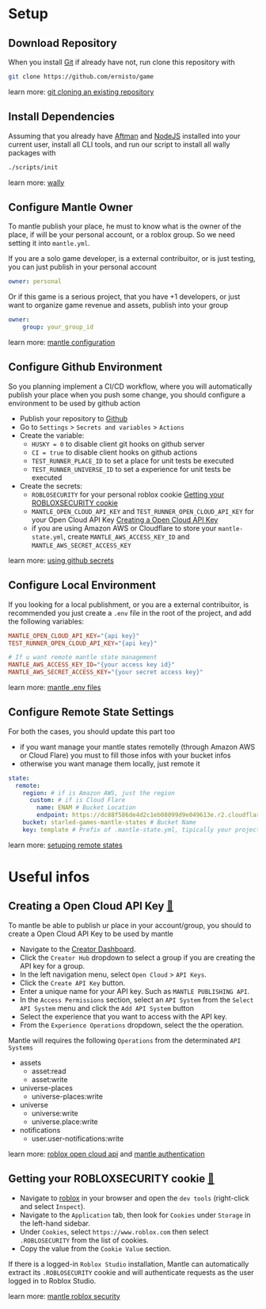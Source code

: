 # Setup

## Download Repository
When you install [Git](https://git-scm.com/downloads) if already have not,
run clone this repository with
```sh
git clone https://github.com/ernisto/game
```

learn more: [git cloning an existing repository](https://git-scm.com/book/en/v2/Git-Basics-Getting-a-Git-Repository)

## Install Dependencies
Assuming that you already have [Aftman](https://github.com/LPGhatguy/aftman) and [NodeJS](https://nodejs.org) installed into your current user,
install all CLI tools, and run our script to install all wally packages with
```sh
./scripts/init
```

learn more: [wally](https://github.com/UpliftGames/wally?tab=readme-ov-file#wally-install---locked)

## Configure Mantle Owner
To mantle publish your place, he must to know what is the owner of the place,
if will be your personal account, or a roblox group. So we need setting it into `mantle.yml`.

If you are a solo game developer, is a external contribuitor, or is just testing,
you can just publish in your personal account
```yml
owner: personal
```
Or if this game is a serious project, that you have +1 developers,
or just want to organize game revenue and assets, publish into your group
```yml
owner:
    group: your_group_id
```

learn more: [mantle configuration](https://mantledeploy.vercel.app/docs/configuration/reference#owner)

## Configure Github Environment
So you planning implement a CI/CD workflow, where you will automatically publish
your place when you push some change, you should configure a environment to be
used by github action
- Publish your repository to [Github](https://github.com)
- Go to `Settings` > `Secrets and variables` > `Actions`
- Create the variable:
    - `HUSKY = 0` to disable client git hooks on github server
    - `CI = true` to disable client hooks on github actions
    - `TEST_RUNNER_PLACE_ID` to set a place for unit tests be executed
    - `TEST_RUNNER_UNIVERSE_ID` to set a experience for unit tests be executed
- Create the secrets:
    - `ROBLOSECURITY` for your personal roblox cookie [Getting your ROBLOXSECURITY cookie](#getting-your-robloxsecurity-cookie-link)
    - `MANTLE_OPEN_CLOUD_API_KEY` and `TEST_RUNNER_OPEN_CLOUD_API_KEY` for your
    Open Cloud API Key [Creating a Open Cloud API Key](#creating-a-open-cloud-api-key-link)
    - if you are using Amazon AWS or Cloudflare to store your `mantle-state.yml`,
    create `MANTLE_AWS_ACCESS_KEY_ID` and `MANTLE_AWS_SECRET_ACCESS_KEY`

learn more: [using github secrets](https://docs.github.com/actions/security-for-github-actions/security-guides/using-secrets-in-github-actions)

## Configure Local Environment
If you looking for a local publishment, or you are a external contribuitor,
is recommended you just create a `.env` file in the root of the project,
and add the following variables:
```toml
MANTLE_OPEN_CLOUD_API_KEY="{api key}"
TEST_RUNNER_OPEN_CLOUD_API_KEY="{api key}"

# If u want remote mantle state management
MANTLE_AWS_ACCESS_KEY_ID="{your access key id}"
MANTLE_AWS_SECRET_ACCESS_KEY="{your secret access key}"
```

learn more: [mantle .env files](https://mantledeploy.vercel.app/docs/authentication#dotenv-files)

## Configure Remote State Settings
For both the cases, you should update this part too
- if you want manage your mantle states remotelly (through Amazon AWS or Cloud Flare)
you must to fill those infos with your bucket infos
- otherwise you want manage them locally, just remote it
```yml
state:
  remote:
    region: # if is Amazon AWS, just the region
      custom: # if is Cloud Flare
        name: ENAM # Bucket Location
        endpoint: https://dc88f586de4d2c1eb08099d9e049613e.r2.cloudflarestorage.com # Bucket API S3
    bucket: starled-games-mantle-states # Bucket Name
    key: template # Prefix of .mantle-state.yml, tipically your project name
```

learn more: [setuping remote states](https://mantledeploy.vercel.app/docs/remote-state)

# Useful infos

## Creating a Open Cloud API Key [🔗](#creating-a-open-cloud-api-key-link)
To mantle be able to publish ur place in your account/group,
you should to create a Open Cloud API Key to be used by mantle

- Navigate to the [Creator Dashboard](https://create.roblox.com/dashboard/creations).
- Click the `Creator Hub` dropdown to select a group if you are creating the API key for a group.
- In the left navigation menu, select `Open Cloud` > `API Keys`.
- Click the `Create API Key` button.
- Enter a unique name for your API key. Such as `MANTLE PUBLISHING API`.
- In the `Access Permissions` section, select an `API System` from the `Select API System`
menu and click the `Add API System` button
- Select the experience that you want to access with the API key.
- From the `Experience Operations` dropdown, select the the operation.

Mantle will requires the following `Operations` from the determinated `API Systems`
- assets
    - asset:read
    - asset:write
- universe-places
    - universe-places:write
- universe
    - universe:write
    - universe.place:write
- notifications
    - user.user-notifications:write

learn more: [roblox open cloud api](https://create.roblox.com/docs/cloud/open-cloud/api-keys) and [mantle authentication](https://mantledeploy.vercel.app/docs/authentication#roblox-open-cloud-api-key)

## Getting your ROBLOXSECURITY cookie [🔗](#getting-your-robloxsecurity-cookie-link)
- Navigate to [roblox](https://roblox.com/) in your browser and open the
`dev tools` (right-click and select `Inspect`).
- Navigate to the `Application` tab, then look for `Cookies` under `Storage` in
the left-hand sidebar.
- Under `Cookies`, select `https://www.roblox.com` then select `.ROBLOSECURITY`
from the list of cookies.
- Copy the value from the `Cookie Value` section.

If there is a logged-in `Roblox Studio` installation, Mantle can automatically
extract its `.ROBLOSECURITY`
cookie and will authenticate requests as the user logged in to Roblox Studio.

learn more: [mantle roblox security](https://mantledeploy.vercel.app/docs/authentication#roblosecurity)